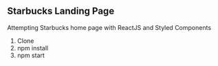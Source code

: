 ## Starbucks Landing Page

Attempting Starbucks home page with ReactJS and Styled Components

1. Clone
2. npm install
3. npm start

